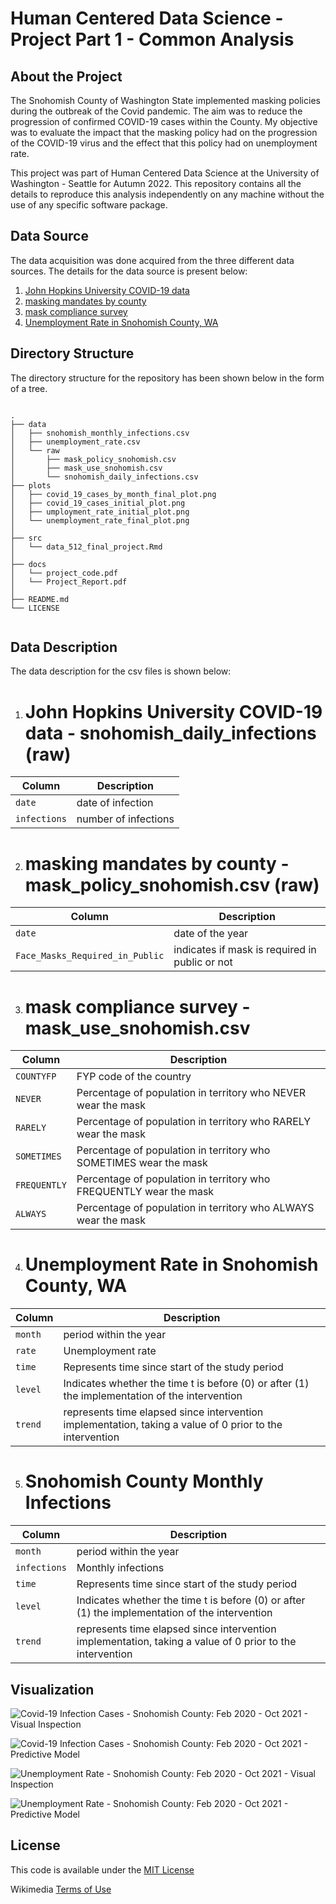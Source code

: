 # Human Centered Data Science - Project Part 1 - Common Analysis

## About the Project
The Snohomish County of Washington State implemented masking policies during the outbreak of the Covid pandemic. The aim was to reduce the progression of confirmed COVID-19 cases within the County. My objective was to evaluate the impact that the masking policy had on the progression of the COVID-19 virus and the effect that this policy had on unemployment rate.

This project was part of Human Centered Data Science at the University
of Washington - Seattle for Autumn 2022. This repository contains all the details to reproduce this analysis independently on any machine without the use of any specific software package.

## Data Source
The data acquisition was done acquired from the three different data sources. The details for the data source is present below:

1. [John Hopkins University COVID-19 data](https://www.kaggle.com/datasets/antgoldbloom/covid19-data-from-john-hopkins-university)
2. [masking mandates by county](https://data.cdc.gov/Policy-Surveillance/U-S-State-and-Territorial-Public-Mask-Mandates-Fro/62d6-pm5i)
3. [mask compliance survey](https://github.com/nytimes/covid-19-data/tree/master/mask-use)
4. [Unemployment Rate in Snohomish County, WA](https://fred.stlouisfed.org/series/WASNOH0URN)


## Directory Structure
The directory structure for the repository has been shown below in the form of a tree.

```

.
├── data
│   ├── snohomish_monthly_infections.csv
│   ├── unemployment_rate.csv
│   └── raw
│       ├── mask_policy_snohomish.csv
│       ├── mask_use_snohomish.csv
│       └── snohomish_daily_infections.csv
├── plots
│   ├── covid_19_cases_by_month_final_plot.png
│   ├── covid_19_cases_initial_plot.png
│   ├── umployment_rate_initial_plot.png    
│   └── unemployment_rate_final_plot.png
│ 
├── src
│   └── data_512_final_project.Rmd
│ 
├── docs
│   └── project_code.pdf
│   └── Project_Report.pdf
│ 
├── README.md
└── LICENSE


```

## Data Description
The data description for the csv files is shown below:
1. # John Hopkins University COVID-19 data - snohomish_daily_infections (raw)

| Column                    | Description                                                                        |
| ------------------------- | -----------------------------------------------------------------------------------|
| `date`           | date of infection                                                       |
| `infections`                  | number of infections                                                     |


2. # masking mandates by county - mask_policy_snohomish.csv (raw)

| Column                    | Description                                                                        |
| ------------------------- | -----------------------------------------------------------------------------------|
| `date`                         | date of the year                                               |
| `Face_Masks_Required_in_Public`| indicates if mask is required in public or not                                           |



3.  # mask compliance survey - mask_use_snohomish.csv

| Column                    | Description                                                                        |
| ------------------------- | -----------------------------------------------------------------------------------|
| `COUNTYFP`                | FYP code of the country                                                 |
| `NEVER`                  | Percentage of population in territory who NEVER wear the mask                                 |
| `RARELY`                 | Percentage of population in territory who RARELY wear the mask                       |
| `SOMETIMES`               | Percentage of population in territory who SOMETIMES wear the mask  |
| `FREQUENTLY`              | Percentage of population in territory who FREQUENTLY wear the mask  |
| `ALWAYS`                  | Percentage of population in territory who ALWAYS wear the mask  |


4.  # Unemployment Rate in Snohomish County, WA

| Column                    | Description                                                                        |
| ------------------------- | -----------------------------------------------------------------------------------|
| `month`                | period within the year                                                |
| `rate`                  | Unemployment rate                                 |
| `time`                 | Represents time since start of the study period                      |
| `level`               | Indicates whether the time t is before (0) or after (1) the implementation of the intervention|
| `trend`              | represents time elapsed since intervention implementation, taking a value of 0 prior to the intervention  |


5.  # Snohomish County Monthly Infections
| Column                    | Description                                                                        |
| ------------------------- | -----------------------------------------------------------------------------------|
| `month`                | period within the year                                                |
| `infections`                  | Monthly infections                                 |
| `time`                 | Represents time since start of the study period                      |
| `level`               | Indicates whether the time t is before (0) or after (1) the implementation of the intervention|
| `trend`              | represents time elapsed since intervention implementation, taking a value of 0 prior to the intervention  |


## Visualization

![Covid-19 Infection Cases - Snohomish County: Feb 2020 - Oct 2021 - Visual Inspection](plots/covid_19_cases_initial_plot.png)

![Covid-19 Infection Cases - Snohomish County: Feb 2020 - Oct 2021 - Predictive Model](plots/covid_19_cases_by_month_final_plot.png)

![Unemployment Rate - Snohomish County: Feb 2020 - Oct 2021 - Visual Inspection](plots/umployment_rate_initial_plot.png)

![Unemployment Rate - Snohomish County: Feb 2020 - Oct 2021 - Predictive Model](plots/unemployment_rate_final_plot.png)


## License

This code is available under the [MIT License](LICENSE)

Wikimedia [Terms of Use](https://foundation.wikimedia.org/wiki/Terms_of_Use/en)
